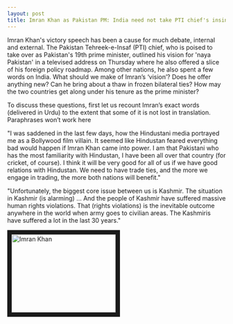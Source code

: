 ```yaml
---
layout: post
title: Imran Khan as Pakistan PM: India need not take PTI chief's insincere 'peace overtures' seriously
---
```

Imran Khan's victory speech has been a cause for much debate, internal and external. The Pakistan Tehreek-e-Insaf (PTI) chief, who is poised to take over as Pakistan's 19th prime minister, outlined his vision for 'naya Pakistan' in a televised address on Thursday where he also offered a slice of his foreign policy roadmap. Among other nations, he also spent a few words on India. What should we make of Imran’s ‘vision’? Does he offer anything new? Can he bring about a thaw in frozen bilateral ties? How may the two countries get along under his tenure as the prime minister?

To discuss these questions, first let us recount Imran’s exact words (delivered in Urdu) to the extent that some of it is not lost in translation. Paraphrases won’t work here

"I was saddened in the last few days, how the Hindustani media portrayed me as a Bollywood film villain. It seemed like Hindustan feared everything bad would happen if Imran Khan came into power. I am that Pakistani who has the most familiarity with Hindustan, I have been all over that country (for cricket, of course). I think it will be very good for all of us if we have good relations with Hindustan. We need to have trade ties, and the more we engage in trading, the more both nations will benefit."

"Unfortunately, the biggest core issue between us is Kashmir. The situation in Kashmir (is alarming) … And the people of Kashmir have suffered massive human rights violations. That (rights violations) is the inevitable outcome anywhere in the world when army goes to civilian areas. The Kashmiris have suffered a lot in the last 30 years."

 

<a href="http://www.youtube.com/watch?feature=player_embedded&v=
" target="_blank"><img src="http://img.youtube.com/vi/iIhOokDVbnM/0.jpg" 
alt="Imran Khan" width="240" height="180" border="10" /></a>